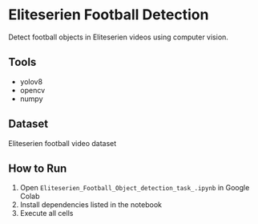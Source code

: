 # Eliteserien Football Detection

Detect football objects in Eliteserien videos using computer vision.

## Tools
- yolov8
- opencv
- numpy

## Dataset
Eliteserien football video dataset

## How to Run
1. Open `Eliteserien_Football_Object_detection_task_.ipynb` in Google Colab
2. Install dependencies listed in the notebook
3. Execute all cells
